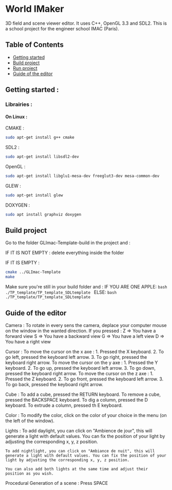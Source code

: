 # World IMaker

3D field and scene viewer editor. 
It uses C++, OpenGL 3.3 and SDL2.
This is a school project for the engineer school IMAC (Paris).

## Table of Contents

+ [Getting started](#Getting-started)
+ [Build project](#Build-project)
+ [Run project](#Run-project)
+ [Guide of the editor](#Guide-of-the-editor)


## Getting started :

### Librairies :

#### On Linux :

CMAKE : 

```bash
sudo apt-get install g++ cmake
```

SDL2 : 
```bash
sudo apt-get install libsdl2-dev
```

OpenGL : 

```bash
sudo apt-get install libglu1-mesa-dev freeglut3-dev mesa-common-dev
```

GLEW :

```bash
sudo apt-get install glew
```

DOXYGEN : 

```bash
sudo apt install graphviz doxygen
```


## Build project

Go to the folder GLImac-Template-build in the project and :


IF IT IS NOT EMPTY :
	delete everything inside the folder


IF IT IS EMPTY :
```bash
cmake ../GLImac-Template
make
```
Make sure you're still in your build folder and :
IF YOU ARE ONE APPLE:
	```bash
		./TP_template/TP_template_SDLtemplate
	```
ELSE:
	```bash
		./TP_template/TP_template_SDLtemplate
	```

## Guide of the editor

Camera :
	To rotate in every sens the camera, deplace your computer mouse on the window in the wanted direction.
	If you pressed :
		Z => You have a forward view
		S => You have a backward view
		G => You have a left view
		D => You have a right view

Cursor :
	To move the cursor on the x axe :
		1. Pressed the X keyboard. 
		2. To go left, pressed the keyboard left arrow.
		3. To go right, pressed the keyboard right arrow.
	To move the cursor on the y axe :
		1. Pressed the Y keyboard. 
		2. To go up, pressed the keyboard left arrow.
		3. To go down, pressed the keyboard right arrow.
	To move the cursor on the z axe :
		1. Pressed the Z keyboard. 
		2. To go front, pressed the keyboard left arrow.
		3. To go back, pressed the keyboard right arrow.

Cube :
	To add a cube, pressed the RETURN keyboard.
	To remove a cube, pressed the BACKSPACE keyboard.
	To dig a column, pressed the D keyboard.
	To extrude a column, pressed th E keyboard.

Color :
	To modify the color, click on the color of your choice in the menu (on the left of the window).

Lights : 
	To add daylight, you can click on "Ambience de jour", this will generate a light with default values. You can fix the position of your light by adjusting the corresponding x, y, z position.

	To add nightlight, you can click on "Ambiance de nuit", this will generate a light with default values. You can fix the position of your light by adjusting the corresponding x, y, z position.

	You can also add both lights at the same time and adjust their position as you wish.

Procedural Generation of a scene :
	Press SPACE